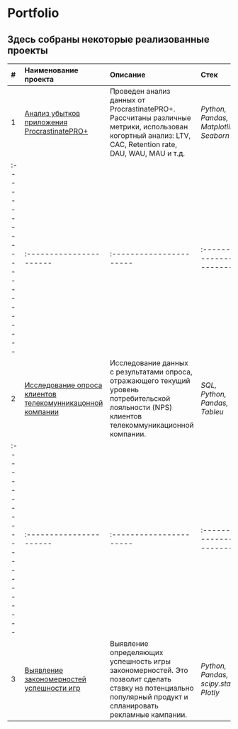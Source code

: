 # Portfolio
## Здесь собраны некоторые реализованные проекты

| # | Наименование проекта | Описание |  Стек |
| :---------------------- | :---------------------- | :---------------------- | :---------------------- |
| 1 | [Анализ убытков приложения ProcrastinatePRO+](Project1) | Проведен анализ данных от ProcrastinatePRO+. Рассчитаны различные метрики, использован когортный анализ: LTV, CAC, Retention rate, DAU, WAU, MAU и т.д.| *Python, Pandas, Matplotlib, Seaborn* |
| :---------------------- | :---------------------- | :---------------------- | :---------------------- |
| 2 | [Исследование опроса клиентов телекомунникацонной компании](Project2) | Исследование данных с результатами опроса, отражающего текущий уровень потребительской лояльности (NPS) клиентов телекоммуникационной компании.| *SQL, Python, Pandas, Tableu* |
| :---------------------- | :---------------------- | :---------------------- | :---------------------- |
| 3 | [Выявление закономерностей успешности игр](Project3) | Выявление определяющих успешность игры закономерностей. Это позволит сделать ставку на потенциально популярный продукт и спланировать рекламные кампании.| *Python, Pandas, scipy.stats, Plotly* |

